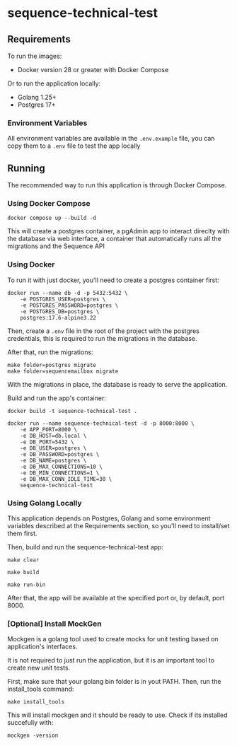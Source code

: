 # sequence-technical-test

## Requirements

To run the images:

- Docker version 28 or greater with Docker Compose

Or to run the application locally:

- Golang 1.25+
- Postgres 17+

### Environment Variables

All environment variables are available in the `.env.example` file, you can copy them to a `.env` file to test the app locally

## Running

The recommended way to run this application is through Docker Compose.

### Using Docker Compose

```shell
docker compose up --build -d 
```

This will create a postgres container, a pgAdmin app to interact direclty with the database via web interface, a container that automatically runs all the migrations and the Sequence API

### Using Docker

To run it with just docker, you'll need to create a postgres container first:

```shell
docker run --name db -d -p 5432:5432 \
    -e POSTGRES_USER=postgres \
    -e POSTGRES_PASSWORD=postgres \
    -e POSTGRES_DB=postgres \
    postgres:17.6-alpine3.22
```

Then, create a `.env` file in the root of the project with the postgres credentials, this is required to run the migrations in the database.

After that, run the migrations:

```shell
make folder=postgres migrate
make folder=sequencemailbox migrate
```

With the migrations in place, the database is ready to serve the application.

Build and run the app's container:

```shell
docker build -t sequence-technical-test .

docker run --name sequence-technical-test -d -p 8000:8000 \
    -e APP_PORT=8000 \
    -e DB_HOST=db.local \
    -e DB_PORT=5432 \
    -e DB_USER=postgres \
    -e DB_PASSWORD=postgres \
    -e DB_NAME=postgres \
    -e DB_MAX_CONNECTIONS=10 \
    -e DB_MIN_CONNECTIONS=1 \
    -e DB_MAX_CONN_IDLE_TIME=30 \
    sequence-technical-test
```

### Using Golang Locally

This application depends on Postgres, Golang and some environment variables described at the Requirements section, so you'll need to install/set them first.

Then, build and run the sequence-technical-test app:

```shell
make clear

make build

make run-bin
```

After that, the app will be available at the specified port or, by default, port 8000.

### [Optional] Install MockGen

Mockgen is a golang tool used to create mocks for unit testing based on application's interfaces.

It is not required to just run the application, but it is an important tool to create new unit tests.

First, make sure that your golang bin folder is in yout PATH. Then, run the install_tools command:

```shell
make install_tools
```

This will install mockgen and it should be ready to use. Check if its installed succefully with:

```shell
mockgen -version
```

